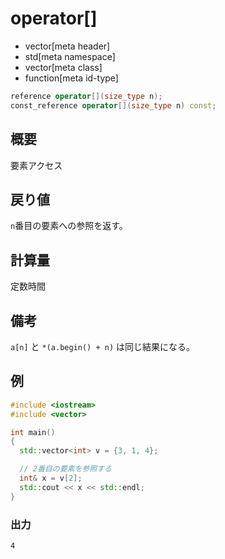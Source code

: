 # operator[]
* vector[meta header]
* std[meta namespace]
* vector[meta class]
* function[meta id-type]

```cpp
reference operator[](size_type n);
const_reference operator[](size_type n) const;
```

## 概要
要素アクセス


## 戻り値
`n`番目の要素への参照を返す。


## 計算量
定数時間


## 備考
`a[n]` と `*(a.begin() + n)` は同じ結果になる。


## 例
```cpp
#include <iostream>
#include <vector>

int main()
{
  std::vector<int> v = {3, 1, 4};

  // 2番目の要素を参照する
  int& x = v[2];
  std::cout << x << std::endl;
}
```

### 出力
```
4
```

